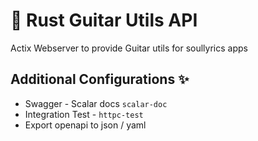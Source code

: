 # 📖 Rust Guitar Utils API

Actix Webserver to provide Guitar utils for soullyrics apps

## Additional Configurations ✨
- Swagger - Scalar docs `scalar-doc`
- Integration Test - `httpc-test`
- Export openapi to json / yaml


